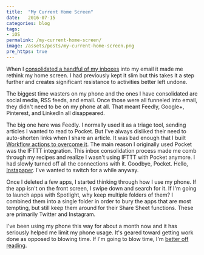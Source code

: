 ```yaml
---
title:  "My Current Home Screen"
date:   2016-07-15
categories: blog
tags:
- iOS
permalink: /my-current-home-screen/
image: /assets/posts/my-current-home-screen.png
pre_https: true
---
```

When I [consolidated a handful of my inboxes](http://joebuhlig.com/the-overwhelm-inbox/) into my email it made me rethink my home screen. I had previously kept it slim but this takes it a step further and creates significant resistance to activities better left undone.
<!--more-->

The biggest time wasters on my phone and the ones I have consolidated are social media, RSS feeds, and email. Once those were all funneled into email, they didn't need to be on my phone at all. That meant Feedly, Google+, Pinterest, and LinkedIn all disappeared.

The big one here was Feedly. I normally used it as a triage tool, sending articles I wanted to read to Pocket. But I've always disliked their need to auto-shorten links when I share an article. It was bad enough that I built [Workflow actions to overcome it](http://joebuhlig.com/workflow-to-share-articles-with-twitter-handle/). The main reason I originally used Pocket was the IFTTT integration. This inbox consolidation process made me comb through my recipes and realize I wasn't using IFTTT with Pocket anymore. I had slowly turned off all the connections with it. Goodbye, Pocket. Hello, [Instapaper](https://www.instapaper.com). I've wanted to switch for a while anyway.

Once I deleted a few apps, I started thinking through how I use my phone. If the app isn't on the front screen, I swipe down and search for it. If I'm going to launch apps with Spotlight, why keep multiple folders of them? I combined them into a single folder in order to bury the apps that are most tempting, but still keep them around for their Share Sheet functions. These are primarily Twitter and Instagram.

I've been using my phone this way for about a month now and it has seriously helped me limit my phone usage. It's geared toward getting work done as opposed to blowing time. If I'm going to blow time, I'm [better off reading](http://bookworm.fm).